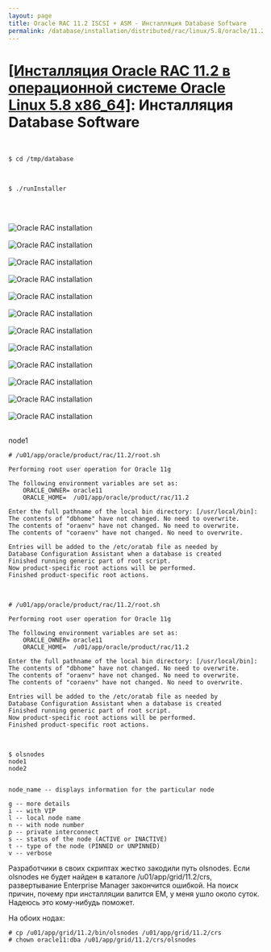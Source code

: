 ```yaml
---
layout: page
title: Oracle RAC 11.2 ISCSI + ASM - Инсталляция Database Software
permalink: /database/installation/distributed/rac/linux/5.8/oracle/11.2/oracle-database-software-installation/
---
```


# <a href="/database/installation/distributed/rac/linux/5.8/oracle/11.2/">[Инсталляция Oracle RAC 11.2 в операционной системе Oracle Linux 5.8 x86_64]</a>: Инсталляция Database Software


<br/>

	$ cd /tmp/database

<br/>

	$ ./runInstaller


<br/><br/>

<img src="https://img.oracledba.net/img/oracle/database/rac/11.2/rac_database_software_installation_01.PNG" border="0" alt="Oracle RAC installation"><br/><br/>
<img src="https://img.oracledba.net/img/oracle/database/rac/11.2/rac_database_software_installation_02.PNG" border="0" alt="Oracle RAC installation"><br/><br/>
<img src="https://img.oracledba.net/img/oracle/database/rac/11.2/rac_database_software_installation_03.PNG" border="0" alt="Oracle RAC installation"><br/><br/>
<img src="https://img.oracledba.net/img/oracle/database/rac/11.2/rac_database_software_installation_04.PNG" border="0" alt="Oracle RAC installation"><br/><br/>
<img src="https://img.oracledba.net/img/oracle/database/rac/11.2/rac_database_software_installation_05.PNG" border="0" alt="Oracle RAC installation"><br/><br/>
<img src="https://img.oracledba.net/img/oracle/database/rac/11.2/rac_database_software_installation_06.PNG" border="0" alt="Oracle RAC installation"><br/><br/>
<img src="https://img.oracledba.net/img/oracle/database/rac/11.2/rac_database_software_installation_07.PNG" border="0" alt="Oracle RAC installation"><br/><br/>
<img src="https://img.oracledba.net/img/oracle/database/rac/11.2/rac_database_software_installation_08.PNG" border="0" alt="Oracle RAC installation"><br/><br/>
<img src="https://img.oracledba.net/img/oracle/database/rac/11.2/rac_database_software_installation_09.PNG" border="0" alt="Oracle RAC installation"><br/><br/>
<img src="https://img.oracledba.net/img/oracle/database/rac/11.2/rac_database_software_installation_10.PNG" border="0" alt="Oracle RAC installation"><br/><br/>
<img src="https://img.oracledba.net/img/oracle/database/rac/11.2/rac_database_software_installation_11.PNG" border="0" alt="Oracle RAC installation"><br/><br/>
<img src="https://img.oracledba.net/img/oracle/database/rac/11.2/rac_database_software_installation_12.PNG" border="0" alt="Oracle RAC installation"><br/><br/>



node1

	# /u01/app/oracle/product/rac/11.2/root.sh

	Performing root user operation for Oracle 11g

	The following environment variables are set as:
	    ORACLE_OWNER= oracle11
	    ORACLE_HOME=  /u01/app/oracle/product/rac/11.2

	Enter the full pathname of the local bin directory: [/usr/local/bin]:
	The contents of "dbhome" have not changed. No need to overwrite.
	The contents of "oraenv" have not changed. No need to overwrite.
	The contents of "coraenv" have not changed. No need to overwrite.

	Entries will be added to the /etc/oratab file as needed by
	Database Configuration Assistant when a database is created
	Finished running generic part of root script.
	Now product-specific root actions will be performed.
	Finished product-specific root actions.


<br/>



	# /u01/app/oracle/product/rac/11.2/root.sh

	Performing root user operation for Oracle 11g

	The following environment variables are set as:
	    ORACLE_OWNER= oracle11
	    ORACLE_HOME=  /u01/app/oracle/product/rac/11.2

	Enter the full pathname of the local bin directory: [/usr/local/bin]:
	The contents of "dbhome" have not changed. No need to overwrite.
	The contents of "oraenv" have not changed. No need to overwrite.
	The contents of "coraenv" have not changed. No need to overwrite.

	Entries will be added to the /etc/oratab file as needed by
	Database Configuration Assistant when a database is created
	Finished running generic part of root script.
	Now product-specific root actions will be performed.
	Finished product-specific root actions.


<br/>

	$ olsnodes
	node1
	node2


	node_name -- displays information for the particular node

	g -- more details
	i -- with VIP
	l -- local node name
	n -- with node number
	p -- private interconnect
	s -- status of the node (ACTIVE or INACTIVE)
	t -- type of the node (PINNED or UNPINNED)
	v -- verbose

Разработчики в своих скриптах жестко закодили путь olsnodes.
Если olsnodes не будет найден в каталоге /u01/app/grid/11.2/crs, развертывание Enterprise Manager закончится ошибкой.
На поиск причин, почему при инсталляции валится EM, у меня ушло около суток. Надеюсь это кому-нибудь поможет.


На обоих нодах:

	# cp /u01/app/grid/11.2/bin/olsnodes /u01/app/grid/11.2/crs
	# chown oracle11:dba /u01/app/grid/11.2/crs/olsnodes
